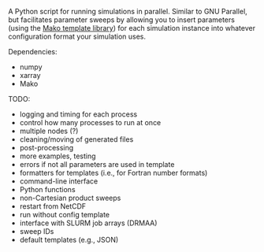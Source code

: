 A Python script for running simulations in parallel. Similar to GNU Parallel, but facilitates parameter sweeps by allowing you to insert parameters (using the [Mako template library](http://www.makotemplates.org/)) for each simulation instance into whatever configuration format your simulation uses.

Dependencies:
- numpy
- xarray
- Mako

TODO:
- logging and timing for each process
- control how many processes to run at once
- multiple nodes (?)
- cleaning/moving of generated files
- post-processing
- more examples, testing
- errors if not all parameters are used in template
- formatters for templates (i.e., for Fortran number formats)
- command-line interface
- Python functions
- non-Cartesian product sweeps
- restart from NetCDF
- run without config template
- interface with SLURM job arrays (DRMAA)
- sweep IDs
- default templates (e.g., JSON)
